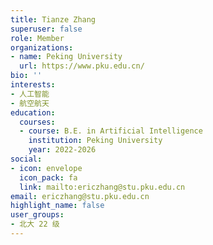 ```yaml
---
title: Tianze Zhang
superuser: false
role: Member
organizations:
- name: Peking University
  url: https://www.pku.edu.cn/
bio: ''
interests:
- 人工智能
- 航空航天
education:
  courses:
  - course: B.E. in Artificial Intelligence
    institution: Peking University
    year: 2022-2026
social:
- icon: envelope
  icon_pack: fa
  link: mailto:ericzhang@stu.pku.edu.cn
email: ericzhang@stu.pku.edu.cn
highlight_name: false
user_groups:
- 北大 22 级
---
```

